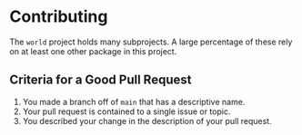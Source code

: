 # Contributing

The `world` project holds many subprojects. A large percentage of these rely on at least one other package in this project.

## Criteria for a Good Pull Request

1. You made a branch off of `main` that has a descriptive name.
2. Your pull request is contained to a single issue or topic.
3. You described your change in the description of your pull request.
